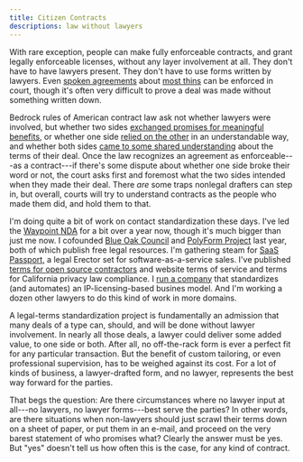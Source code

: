 ```yaml
---
title: Citizen Contracts
descriptions: law without lawyers
---
```


With rare exception, people can make fully enforceable contracts, and grant legally enforceable licenses, without any layer involvement at all.  They don't have to have lawyers present.  They don't have to use forms written by lawyers.  Even [spoken agreements](https://en.wikipedia.org/wiki/Oral_contract) about [most thins](https://en.wikipedia.org/wiki/Statute_of_frauds) can be enforced in court, though it's often very difficult to prove a deal was made without something written down.

Bedrock rules of American contract law ask not whether lawyers were involved, but whether two sides [exchanged promises for meaningful benefits](https://en.wikipedia.org/wiki/Consideration), or whether one side [relied on the other](https://en.wikipedia.org/wiki/Estoppel) in an understandable way, and whether both sides [came to some shared understanding](https://en.wikipedia.org/wiki/Meeting_of_the_minds) about the terms of their deal.  Once the law recognizes an agreement as enforceable---as a contract---if there's some dispute about whether one side broke their word or not, the court asks first and foremost what the two sides intended when they made their deal.  There _are_ some traps nonlegal drafters can step in, but overall, courts will try to understand contracts as the people who made them did, and hold them to that.

I'm doing quite a bit of work on contact standardization these days.  I've led the [Waypoint NDA](https://waypointnda.com) for a bit over a year now, though it's much bigger than just me now.  I cofounded [Blue Oak Council](https://blueoakcouncil.org) and [PolyForm Project](https://polyformproject.org) last year, both of which publish free legal resources.  I'm gathering steam for [SaaS Passport](https://saaspassport.com), a legal Erector set for software-as-a-service sales.  I've published [terms for open source contractors](https://switchmode.github.io) and website terms of service and terms for California privacy law compliance.  I [run a company](https://licensezero.com) that standardizes (and automates) an IP-licensing-based busines model.  And I'm working a dozen other lawyers to do this kind of work in more domains.

A legal-terms standardization project is fundamentally an admission that many deals of a type can, should, and will be done without lawyer involvement.  In nearly all those deals, a lawyer could deliver some added value, to one side or both.  After all, no off-the-rack form is ever a perfect fit for any particular transaction.  But the benefit of custom tailoring, or even professional supervision, has to be weighed against its cost.  For a lot of kinds of business, a lawyer-drafted form, and no lawyer, represents the best way forward for the parties.

That begs the question: Are there circumstances where no lawyer input at all---no lawyers, no lawyer forms---best serve the parties?  In other words, are there situations when non-lawyers should just scrawl their terms down on a sheet of paper, or put them in an e-mail, and proceed on the very barest statement of who promises what?  Clearly the answer must be yes.  But "yes" doesn't tell us how often this is the case, for any kind of contract.
